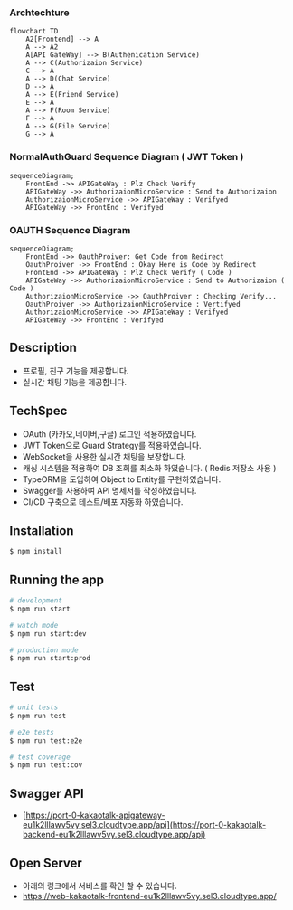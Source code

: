 ### Archtechture
```mermaid
flowchart TD
    A2[Frontend] --> A
    A --> A2
    A[API GateWay] --> B(Authenication Service)
    A --> C(Authorizaion Service)
    C --> A
    A --> D(Chat Service)
    D --> A
    A --> E(Friend Service)
    E --> A
    A --> F(Room Service)
    F --> A
    A --> G(File Service)
    G --> A
```

### NormalAuthGuard Sequence Diagram ( JWT Token )
``` mermaid
sequenceDiagram;
    FrontEnd ->> APIGateWay : Plz Check Verify
    APIGateWay ->> AuthorizaionMicroService : Send to Authorizaion
    AuthorizaionMicroService ->> APIGateWay : Verifyed
    APIGateWay ->> FrontEnd : Verifyed
```

### OAUTH Sequence Diagram
``` mermaid
sequenceDiagram;
    FrontEnd ->> OauthProiver: Get Code from Redirect
    OauthProiver ->> FrontEnd : Okay Here is Code by Redirect
    FrontEnd ->> APIGateWay : Plz Check Verify ( Code )
    APIGateWay ->> AuthorizaionMicroService : Send to Authorizaion ( Code )
    AuthorizaionMicroService ->> OauthProiver : Checking Verify...
    OauthProiver ->> AuthorizaionMicroService : Vertifyed
    AuthorizaionMicroService ->> APIGateWay : Verifyed
    APIGateWay ->> FrontEnd : Verifyed
```

## Description
- 프로필, 친구 기능을 제공합니다.
- 실시간 채팅 기능을 제공합니다.

## TechSpec
- OAuth (카카오,네이버,구글) 로그인 적용하였습니다.
- JWT Token으로 Guard Strategy를 적용하였습니다.
- WebSocket을 사용한 실시간 채팅을 보장합니다.
- 캐싱 시스템을 적용하여 DB 조회를 최소화 하였습니다. ( Redis 저장소 사용 )
- TypeORM을 도입하여 Object to Entity를 구현하였습니다.
- Swagger를 사용하여 API 명세서를 작성하였습니다.
- CI/CD 구축으로 테스트/배포 자동화 하였습니다.

## Installation

```bash
$ npm install
```

## Running the app

```bash
# development
$ npm run start

# watch mode
$ npm run start:dev

# production mode
$ npm run start:prod
```

## Test

```bash
# unit tests
$ npm run test

# e2e tests
$ npm run test:e2e

# test coverage
$ npm run test:cov
```

## Swagger API
- [https://port-0-kakaotalk-apigateway-eu1k2lllawv5vy.sel3.cloudtype.app/api](https://port-0-kakaotalk-backend-eu1k2lllawv5vy.sel3.cloudtype.app/api)

## Open Server
- 아래의 링크에서 서비스를 확인 할 수 있습니다.
- https://web-kakaotalk-frontend-eu1k2lllawv5vy.sel3.cloudtype.app/

